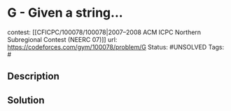 # G - Given a string...

contest: [[CFICPC/100078/100078|2007–2008 ACM ICPC Northern Subregional Contest (NEERC 07)]]
url: https://codeforces.com/gym/100078/problem/G
Status: #UNSOLVED
Tags: #

## Description

## Solution

